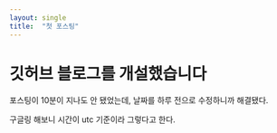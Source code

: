 ```yaml
---
layout: single
title:  "첫 포스팅"
---
```


# 깃허브 블로그를 개설했습니다 

포스팅이 10분이 지나도 안 됐었는데,
날짜를 하루 전으로 수정하니까 해결됐다.

구글링 해보니 시간이 utc 기준이라 그렇다고 한다.
